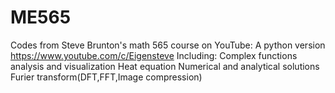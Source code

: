 # ME565 
Codes from Steve Brunton's math 565 course on YouTube: A python version
https://www.youtube.com/c/Eigensteve
Including:
Complex functions analysis and visualization
Heat equation Numerical and analytical solutions
Furier transform(DFT,FFT,Image compression)
